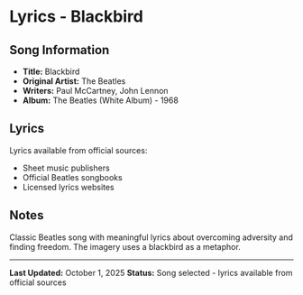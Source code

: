 # Lyrics - Blackbird

## Song Information
- **Title:** Blackbird
- **Original Artist:** The Beatles
- **Writers:** Paul McCartney, John Lennon
- **Album:** The Beatles (White Album) - 1968

## Lyrics

Lyrics available from official sources:
- Sheet music publishers
- Official Beatles songbooks
- Licensed lyrics websites

## Notes

Classic Beatles song with meaningful lyrics about overcoming adversity and finding freedom. The imagery uses a blackbird as a metaphor.

---

**Last Updated:** October 1, 2025
**Status:** Song selected - lyrics available from official sources
